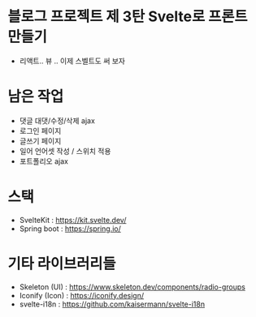 # 블로그 프로젝트 제 3탄 Svelte로 프론트 만들기
- 리액트.. 뷰 .. 이제 스벨트도 써 보자

# 남은 작업
- 댓글 대댓/수정/삭제 ajax
- 로그인 페이지
- 글쓰기 페이지
- 일어 언어셋 작성 / 스위치 적용
- 포트폴리오 ajax
# 스택
- SvelteKit : https://kit.svelte.dev/
- Spring boot : https://spring.io/

# 기타 라이브러리들
- Skeleton (UI) : https://www.skeleton.dev/components/radio-groups
- Iconify (Icon) : https://iconify.design/
- svelte-i18n : https://github.com/kaisermann/svelte-i18n
